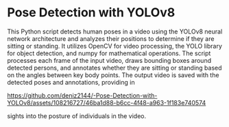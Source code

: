 #  Pose Detection with YOLOv8
 This Python script detects human poses in a video using the YOLOv8 neural network architecture and analyzes their positions to determine if they are sitting or standing. It utilizes OpenCV for video processing, the YOLO library for object detection, and numpy for mathematical operations. The script processes each frame of the input video, draws bounding boxes around detected persons, and annotates whether they are sitting or standing based on the angles between key body points. The output video is saved with the detected poses and annotations, providing in

https://github.com/deniz2144/-Pose-Detection-with-YOLOv8/assets/108216727/46ba1d88-b6cc-4f48-a963-1f183e740574

sights into the posture of individuals in the video.

